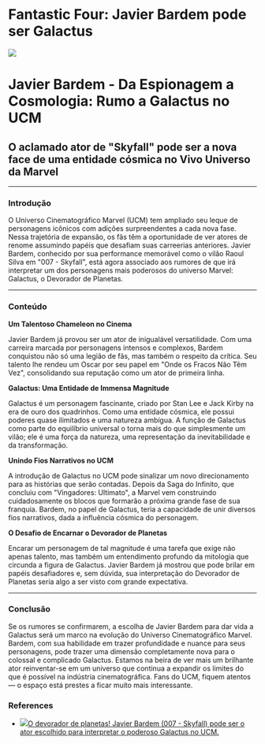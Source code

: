 # Fantastic Four: Javier Bardem pode ser Galactus

![](https://oaidalleapiprodscus.blob.core.windows.net/private/org-gXPbBm0AsUo5a4CtQGiKlNGU/user-w6ZkVLVP9InJi6KkAr5kPeie/img-303pKHz11s5vfoih9UuClnof.png?st=2023-11-19T22%3A42%3A46Z&se=2023-11-20T00%3A42%3A46Z&sp=r&sv=2021-08-06&sr=b&rscd=inline&rsct=image/png&skoid=6aaadede-4fb3-4698-a8f6-684d7786b067&sktid=a48cca56-e6da-484e-a814-9c849652bcb3&skt=2023-11-19T20%3A06%3A04Z&ske=2023-11-20T20%3A06%3A04Z&sks=b&skv=2021-08-06&sig=uwITdPduOplzFWEKjNqwE/DP3qeV4jDUVVnH2t4cYoI%3D)

# Javier Bardem - Da Espionagem a Cosmologia: Rumo a Galactus no UCM

## O aclamado ator de "Skyfall" pode ser a nova face de uma entidade cósmica no Vivo Universo da Marvel

---

### Introdução

O Universo Cinematográfico Marvel (UCM) tem ampliado seu leque de personagens icônicos com adições surpreendentes a cada nova fase. Nessa trajetória de expansão, os fãs têm a oportunidade de ver atores de renome assumindo papéis que desafiam suas carreerias anteriores. Javier Bardem, conhecido por sua performance memorável como o vilão Raoul Silva em "007 - Skyfall", está agora associado aos rumores de que irá interpretar um dos personagens mais poderosos do universo Marvel: Galactus, o Devorador de Planetas.

---

### Conteúdo

**Um Talentoso Chameleon no Cinema**

Javier Bardem já provou ser um ator de inigualável versatilidade. Com uma carreira marcada por personagens intensos e complexos, Bardem conquistou não só uma legião de fãs, mas também o respeito da crítica. Seu talento lhe rendeu um Oscar por seu papel em "Onde os Fracos Não Têm Vez", consolidando sua reputação como um ator de primeira linha.

**Galactus: Uma Entidade de Immensa Magnitude**

Galactus é um personagem fascinante, criado por Stan Lee e Jack Kirby na era de ouro dos quadrinhos. Como uma entidade cósmica, ele possui poderes quase ilimitados e uma natureza ambígua. A função de Galactus como parte do equilíbrio universal o torna mais do que simplesmente um vilão; ele é uma força da natureza, uma representação da inevitabilidade e da transformação.

**Unindo Fios Narrativos no UCM**

A introdução de Galactus no UCM pode sinalizar um novo direcionamento para as histórias que serão contadas. Depois da Saga do Infinito, que concluiu com "Vingadores: Ultimato", a Marvel vem construindo cuidadosamente os blocos que formarão a próxima grande fase de sua franquia. Bardem, no papel de Galactus, teria a capacidade de unir diversos fios narrativos, dada a influência cósmica do personagem.

**O Desafio de Encarnar o Devorador de Planetas**

Encarar um personagem de tal magnitude é uma tarefa que exige não apenas talento, mas também um entendimento profundo da mitologia que circunda a figura de Galactus. Javier Bardem já mostrou que pode brilar em papéis desafiadores e, sem dúvida, sua interpretação do Devorador de Planetas seria algo a ser visto com grande expectativa.

---

### Conclusão

Se os rumores se confirmarem, a escolha de Javier Bardem para dar vida a Galactus será um marco na evolução do Universo Cinematográfico Marvel. Bardem, com sua habilidade em trazer profundidade e nuance para seus personagens, pode trazer uma dimensão completamente nova para o colossal e complicado Galactus. Estamos na beira de ver mais um brilhante ator reinventar-se em um universo que continua a expandir os limites do que é possível na indústria cinematográfica. Fans do UCM, fiquem atentos — o espaço está prestes a ficar muito mais interessante.

### References

* [![](https://sm.ign.com/t/ign_pt/screenshot/default/blob_h26d.640.jpg)O devorador de planetas! Javier Bardem (007 - Skyfall) pode ser o ator escolhido para interpretar o poderoso Galactus no UCM.](https://pt.ign.com/ucm-quarteto-fantastico/132727/news/fantastic-four-javier-bardem-pode-ser-galactus)